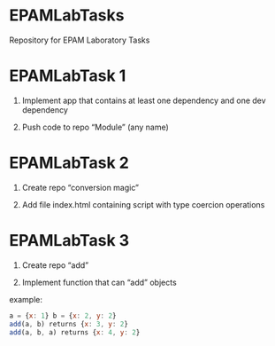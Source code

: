 # EPAMLabTasks
Repository for EPAM Laboratory Tasks
# EPAMLabTask 1

1) Implement app that contains at least one dependency and one dev dependency​

2) Push code to repo “Module” (any name)

# EPAMLabTask 2

1) Create repo “conversion magic”​

2) Add file index.html containing script with type coercion operations​

# EPAMLabTask 3

1) Create repo “add”​

2) Implement function that can “add” objects​

example: 
```javascript
a = {x: 1} b = {x: 2, y: 2} ​
add(a, b) returns {x: 3, y: 2}​
add(a, b, a) returns {x: 4, y: 2}
```